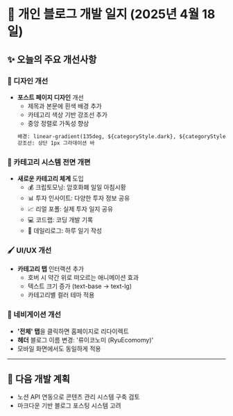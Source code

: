 
# 📝 개인 블로그 개발 일지 (2025년 4월 18일)

## ✨ 오늘의 주요 개선사항

### 🎨 디자인 개선
- **포스트 페이지 디자인** 개선
  - 제목과 본문에 흰색 배경 추가
  - 카테고리 색상 기반 강조선 추가
  - 중앙 정렬로 가독성 향상
  ```md
  배경: linear-gradient(135deg, ${categoryStyle.dark}, ${categoryStyle.light})
  강조선: 상단 1px 그라데이션 바
  ```

### 🔄 카테고리 시스템 전면 개편
- **새로운 카테고리 체계** 도입
  - 💰 크립토모닝: 암호화폐 일일 아침시황
  - 📊 투자 인사이트: 다양한 투자 정보 공유
  - 📈 리얼 포폴: 실제 투자 일지 공유
  - 💻 코드랩: 코딩 개발 기록
  - 📔 데일리로그: 하루 일기 작성

### 🖌️ UI/UX 개선
- **카테고리 탭** 인터랙션 추가
  - 호버 시 약간 위로 떠오르는 애니메이션 효과
  - 텍스트 크기 증가 (text-base → text-lg)
  - 카테고리별 컬러 테마 적용

### 🔗 네비게이션 개선
- **'전체' 탭**을 클릭하면 홈페이지로 리다이렉트
- **헤더** 블로그 이름 변경: '류이코노미 (RyuEcomomy)'
- 모바일 화면에서도 동일하게 적용

---

## 🔮 다음 개발 계획
- 노션 API 연동으로 콘텐츠 관리 시스템 구축 검토
- 마크다운 기반 블로그 포스팅 시스템 고려

